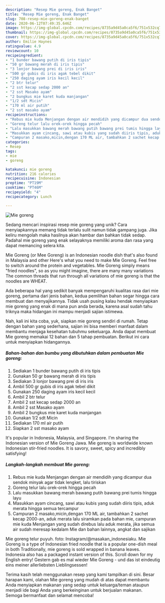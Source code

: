 ```yaml
---
description: "Resep Mie goreng, Enak Banget"
title: "Resep Mie goreng, Enak Banget"
slug: 708-resep-mie-goreng-enak-banget
date: 2020-06-12T07:49:35.646Z
image: https://img-global.cpcdn.com/recipes/8735a9d45a0ca5f6/751x532cq70/mie-goreng-foto-resep-utama.jpg
thumbnail: https://img-global.cpcdn.com/recipes/8735a9d45a0ca5f6/751x532cq70/mie-goreng-foto-resep-utama.jpg
cover: https://img-global.cpcdn.com/recipes/8735a9d45a0ca5f6/751x532cq70/mie-goreng-foto-resep-utama.jpg
author: Emilie Haynes
ratingvalue: 4.9
reviewcount: 10
recipeingredient:
- "1 bunder bawang putih di iris tipis"
- "50 gr bawang merah di iris tipis"
- "3 lonjor bawang prei di iris iris"
- "500 gr gubis di iris agak tebel dikit"
- "250 daging ayam iris kecil kecil"
- "2 btr telur"
- "2 sst kecap sedap 2000 an"
- "2 sst Masako ayam"
- "2 bungkus mie karet kuda manjangan"
- "1/2 sdt Micin"
- "170 ml air putih"
- "2 sst masako ayam"
recipeinstructions:
- "Rebus mie kuda Menjangan dengan air mendidih yang dicampur dua sendok minyak agar tidak lengket, lalu tiriskan"
- "Goreng telur lalu orek-orek hingga pecah"
- "Lalu masukkan bawang merah bawang putih bawang prei tumis hingga layu"
- "Masukkan ayam cincang, sawi atau kubis yang sudah diiris tipis, aduk merata hingga semua tercampur"
- "Campuran 2 masako,micin,dengan 170 ML air, tambahkan 2 sachet kecap 2000-an, aduk merata lalu siramkan pada bahan mie, campuran mie kuda Menjangan yang sudah direbus lalu aduk merata, jika semua air sudah meresap kedalam Mie dan bahan lainnya, angkat dan sajikan"
categories:
- Resep
tags:
- mie
- goreng

katakunci: mie goreng 
nutrition: 216 calories
recipecuisine: Indonesian
preptime: "PT19M"
cooktime: "PT46M"
recipeyield: "4"
recipecategory: Lunch

---
```



![Mie goreng](https://img-global.cpcdn.com/recipes/8735a9d45a0ca5f6/751x532cq70/mie-goreng-foto-resep-utama.jpg)

Sedang mencari inspirasi resep mie goreng yang unik? Cara menyiapkannya memang tidak terlalu sulit namun tidak gampang juga. Jika keliru mengolah maka hasilnya akan hambar dan bahkan tidak sedap. Padahal mie goreng yang enak selayaknya memiliki aroma dan rasa yang dapat memancing selera kita.

Mie Goreng (or Mee Goreng) is an Indonesian noodle dish that&#39;s also found in Malaysia and other Here&#39;s what you need to make Mie Goreng. Feel free to switch around the protein and vegetables. Mie Goreng simply means &#34;fried noodles&#34;, so as you might imagine, there are many many variations The common threads that run through all variations of mie goreng is that the noodles are WHEAT.

Ada beberapa hal yang sedikit banyak mempengaruhi kualitas rasa dari mie goreng, pertama dari jenis bahan, kedua pemilihan bahan segar hingga cara membuat dan menyajikannya. Tidak usah pusing kalau hendak menyiapkan mie goreng yang enak di mana pun anda berada, karena asal sudah tahu triknya maka hidangan ini mampu menjadi sajian istimewa.


Nah, kali ini kita coba, yuk, siapkan mie goreng sendiri di rumah. Tetap dengan bahan yang sederhana, sajian ini bisa memberi manfaat dalam membantu menjaga kesehatan tubuhmu sekeluarga. Anda dapat membuat Mie goreng memakai 12 bahan dan 5 tahap pembuatan. Berikut ini cara untuk menyiapkan hidangannya.

<!--inarticleads1-->

##### Bahan-bahan dan bumbu yang dibutuhkan dalam pembuatan Mie goreng:

1. Sediakan 1 bunder bawang putih di iris tipis
1. Gunakan 50 gr bawang merah di iris tipis
1. Sediakan 3 lonjor bawang prei di iris iris
1. Ambil 500 gr gubis di iris agak tebel dikit
1. Gunakan 250 daging ayam iris kecil kecil
1. Ambil 2 btr telur
1. Ambil 2 sst kecap sedap 2000 an
1. Ambil 2 sst Masako ayam
1. Ambil 2 bungkus mie karet kuda manjangan
1. Gunakan 1/2 sdt Micin
1. Sediakan 170 ml air putih
1. Siapkan 2 sst masako ayam


It&#39;s popular in Indonesia, Malaysia, and Singapore. I&#39;m sharing the Indonesian version of Mie Goreng Jawa. Mie goreng is worldwide known Indonesian stir-fried noodles. It is savory, sweet, spicy and incredibly satisfying! 

<!--inarticleads2-->

##### Langkah-langkah membuat Mie goreng:

1. Rebus mie kuda Menjangan dengan air mendidih yang dicampur dua sendok minyak agar tidak lengket, lalu tiriskan
1. Goreng telur lalu orek-orek hingga pecah
1. Lalu masukkan bawang merah bawang putih bawang prei tumis hingga layu
1. Masukkan ayam cincang, sawi atau kubis yang sudah diiris tipis, aduk merata hingga semua tercampur
1. Campuran 2 masako,micin,dengan 170 ML air, tambahkan 2 sachet kecap 2000-an, aduk merata lalu siramkan pada bahan mie, campuran mie kuda Menjangan yang sudah direbus lalu aduk merata, jika semua air sudah meresap kedalam Mie dan bahan lainnya, angkat dan sajikan


Mie goreng telur puyuh. foto: Instagram/@masakan_indonesiaku. Mie Goreng is a type of Indonesian fried noodle that is a popular one-dish meal in both Traditionally, mie goreng is sold wrapped in banana leaves. Indonesia also has a packaged instant version of this. Scroll down for my English entry! Gestern gab es mal wieder Mie Goreng - und das ist eindeutig eins meiner allerliebsten Lieblingsessen! 

Terima kasih telah menggunakan resep yang kami tampilkan di sini. Besar harapan kami, olahan Mie goreng yang mudah di atas dapat membantu Anda menyiapkan makanan yang sedap untuk keluarga/teman ataupun menjadi ide bagi Anda yang berkeinginan untuk berjualan makanan. Semoga bermanfaat dan selamat mencoba!
